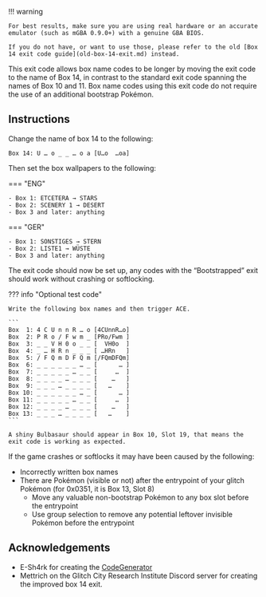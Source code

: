 !!! warning

    For best results, make sure you are using real hardware or an accurate emulator (such as mGBA 0.9.0+) with a genuine GBA BIOS.

    If you do not have, or want to use those, please refer to the old [Box 14 exit code guide](old-box-14-exit.md) instead.

This exit code allows box name codes to be longer by moving the exit code to the name of Box 14, in contrast to the standard exit code spanning the names of Box 10 and 11.
Box name codes using this exit code do not require the use of an additional bootstrap Pokémon.

## Instructions

Change the name of box 14 to the following:

```
Box 14: U … o _ _ … o a	[U…o  …oa]
```

Then set the box wallpapers to the following:

=== "ENG"

    - Box 1: ETCETERA → STARS
    - Box 2: SCENERY 1 → DESERT
    - Box 3 and later: anything

=== "GER"

    - Box 1: SONSTIGES → STERN
    - Box 2: LISTE1 → WÜSTE
    - Box 3 and later: anything

The exit code should now be set up, any codes with the “Bootstrapped” exit should work without crashing or softlocking.

??? info "Optional test code"

    Write the following box names and then trigger ACE.

    ```
    Box  1: 4 C U n n R … o	[4CUnnR…o]
    Box  2: P R o / F w m _	[PRo/Fwm ]
    Box  3: _ _ V H 0 o _ _	[  VH0o  ]
    Box  4: _ … H R n _ _ _	[ …HRn   ]
    Box  5: / F Q m D F Q m	[/FQmDFQm]
    Box  6: _ _ _ _ _ _ … _	[      … ]
    Box  7: _ _ _ _ _ … _ _	[     …  ]
    Box  8: _ _ _ _ … _ _ _	[    …   ]
    Box  9: _ _ _ … _ _ _ _	[   …    ]
    Box 10: _ _ _ _ _ _ … _	[      … ]
    Box 11: _ _ _ _ _ … _ _	[     …  ]
    Box 12: _ _ _ _ … _ _ _	[    …   ]
    Box 13: _ _ _ … _ _ _ _	[   …    ]
    ```

    A shiny Bulbasaur should appear in Box 10, Slot 19, that means the exit code is working as expected.

If the game crashes or softlocks it may have been caused by the following:

- Incorrectly written box names
- There are Pokémon (visible or not) after the entrypoint of your glitch Pokémon (for 0x0351, it is Box 13, Slot 8)
    - Move any valuable non-bootstrap Pokémon to any box slot before the entrypoint
    - Use group selection to remove any potential leftover invisible Pokémon before the entrypoint

## Acknowledgements

- E-Sh4rk for creating the [CodeGenerator](https://e-sh4rk.github.io/CodeGenerator)
- Mettrich on the Glitch City Research Institute Discord server for creating the improved box 14 exit.
